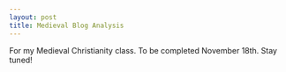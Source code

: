 ```yaml
---
layout: post
title: Medieval Blog Analysis 
---
```


For my Medieval Christianity class. To be completed November 18th. Stay tuned!
